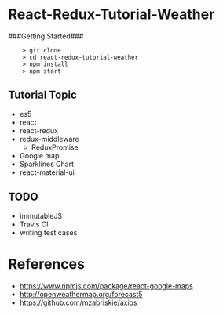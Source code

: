 # React-Redux-Tutorial-Weather

###Getting Started###

```
	> git clone
	> cd react-redux-tutorial-weather
	> npm install
	> npm start
```

## Tutorial Topic
* es5
* react
* react-redux
* redux-middleware
  * ReduxPromise
* Google map
* Sparklines Chart
* react-material-ui

## TODO
* immutableJS
* Travis CI
* writing test cases

# References
* https://www.npmjs.com/package/react-google-maps
* http://openweathermap.org/forecast5
* https://github.com/mzabriskie/axios
